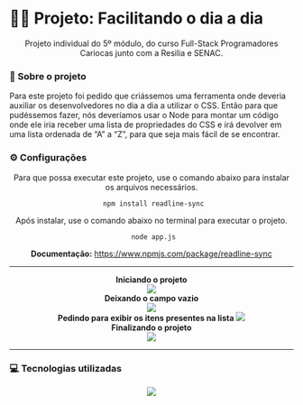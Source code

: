 # 👨‍💻 Projeto: Facilitando o dia a dia
<div align="center" style="display: inline_block">

Projeto individual do 5º módulo, do curso Full-Stack Programadores Cariocas junto com a Resilia e SENAC.

</div>

### 📰 Sobre o projeto
Para este projeto foi pedido que criássemos uma ferramenta onde deveria auxiliar os desenvolvedores no dia a dia a utilizar o CSS. Então para que pudéssemos fazer, nós deveríamos usar o Node para montar um código onde ele iria receber uma lista de propriedades do CSS e irá devolver em uma lista ordenada de “A” a “Z”, para que seja mais fácil de se encontrar.

### ⚙ Configurações
<div align="center" style="display: inline_block">
Para que possa executar este projeto, use o comando abaixo para instalar os arquivos necessários. 

     npm install readline-sync

Após instalar, use o comando abaixo no terminal para executar o projeto.

     node app.js

<strong>Documentação:</strong> https://www.npmjs.com/package/readline-sync
</div>

---

<div align="center" style="display: inline_block">
<strong>Iniciando o projeto</strong>
<br>
<img src="https://user-images.githubusercontent.com/113939119/218336349-d9ea26a0-1b41-4281-8c36-eb00ff57d1cb.png">
<br>
<strong>Deixando o campo vazio</strong>
<br>
<img src="https://user-images.githubusercontent.com/113939119/218336216-cb96cb48-8329-43b5-bd86-467d30c4f4b4.png">
<br>
<strong>Pedindo para exibir os itens presentes na lista</strong>
<img src="https://user-images.githubusercontent.com/113939119/218336239-4796c4b7-fbd6-4072-8c01-3eaecaf3a382.png">
<br>
<strong>Finalizando o projeto</strong>
<br>
<img src="https://user-images.githubusercontent.com/113939119/218336241-9ccab598-ccde-4878-b03e-5121ecbc6e18.png">
</div>

---

### 💻 Tecnologias utilizadas
<div align="center" style="display: inline_block">
<img align="center" src="https://img.shields.io/static/v1?style=for-the-badge&message=Node.js&color=339933&logo=Node.js&logoColor=FFFFFF&label=">
</div>